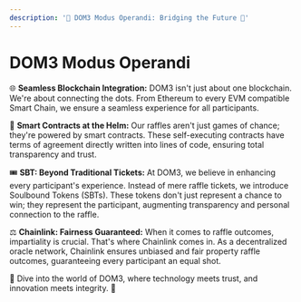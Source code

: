 ```yaml
---
description: '🔗 DOM3 Modus Operandi: Bridging the Future 🔗'
---
```


# DOM3 Modus Operandi

🌐 **Seamless Blockchain Integration:** DOM3 isn't just about one blockchain. We're about connecting the dots. From Ethereum to every EVM compatible Smart Chain, we ensure a seamless experience for all participants.

📜 **Smart Contracts at the Helm:** Our raffles aren't just games of chance; they're powered by smart contracts. These self-executing contracts have terms of agreement directly written into lines of code, ensuring total transparency and trust.

🎟️ **SBT: Beyond Traditional Tickets:** At DOM3, we believe in enhancing every participant's experience. Instead of mere raffle tickets, we introduce Soulbound Tokens (SBTs). These tokens don't just represent a chance to win; they represent the participant, augmenting transparency and personal connection to the raffle.

⚖️ **Chainlink: Fairness Guaranteed:** When it comes to raffle outcomes, impartiality is crucial. That's where Chainlink comes in. As a decentralized oracle network, Chainlink ensures unbiased and fair property raffle outcomes, guaranteeing every participant an equal shot.

🌟 Dive into the world of DOM3, where technology meets trust, and innovation meets integrity. 🌟
